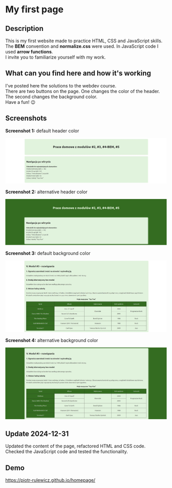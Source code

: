 # My first page

## Description

This is my first website made to practice HTML, CSS and JavaScript skills.<br>
The **BEM** convention and **normalize.css** were used. In JavaScript code I used **arrow functions**.<br>
I invite you to familiarize yourself with my work.

## What can you find here and how it's working

I've posted here the solutions to the webdev course.<br>
There are two buttons on the page. One changes the color of the header. The second changes the background color.<br>
Have a fun! 😉

## Screenshots

**Screenshot 1:** default header color

![Screenshot 1: default header color](/img/6_screen-homepage_readme.jpg)

**Screenshot 2:** alternative header color

![Screenshot 2: alternative header color](/img/7_screen-homepage_readme.jpg)

**Screenshot 3:** default background color

![Screenshot 3: default background color](/img/8_screen-homepage_readme.jpg)

**Screenshot 4:** alternative background color

![Screenshot 4: alternative background color](/img/9_screen-homepage_readme.jpg)

## Update 2024-12-31

Updated the content of the page, refactored HTML and CSS code.<br>
Checked the JavaScript code and tested the functionality.

## Demo

https://piotr-rulewicz.github.io/homepage/